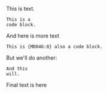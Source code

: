This is text.

    This is a
    code block.

And here is more text

```text
This is {MD046:8} also a code block.
```

But we'll do another:

    And this
    will.

Final text is here
